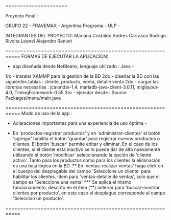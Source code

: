 =====================

Proyecto Final : 

GRUPO 22 - FRAVEMAX - Argentina Programa - ULP - 

INTEGRANTES DEL PROYECTO:
  Mariana Cristaldo
  Andres Carrasco
  Rodrigo Rivolta
  Leonel Alejandro Ranieri

===========================================================
FORMAS DE EJECUTAR LA APLICACIÓN:

- app diseñada desde NetBeans, lenguaje utilizado : Java -

1ro - instalar XAMMP para la gestión de la BD
2do - diseñar la BD con las siguientes tablas : cliente, producto, venta, detalle venta
2do - cargar las librerías necesarias : jcalendar-1.4, mariadb-java-client-3.0.11, miglayout-4.0, TimingFramework-0.55
3ro - ejecutar desde : Source Packages/menu/main.java

===========================================================
Modo de uso de la app : 
- Aclaraciones importantes para una experiencia de uso óptima -
 
* En 'productos-registrar productos' y en 'administrar-clientes' el botón 'agregar' habilita el botón 'guardar' para registrar nuevos productos o clientes. El botón 'buscar' permite editar y eliminar. En el caso de los clientes, si el cliente esta inactivo se lo puede dar de alta nuevamente utilizando el botón 'modificar' seleccionando la opción de 'cliente activo'. Tanto para los productos como para los clientes la eliminación es una baja lógica en la BD. 
** En 'ventas-realizar ventas' haga click en el cuerpo del desplegable del campo 'Seleccione un cliente' para habilitar los clientes. Idem para 'ventas-detalle de ventas', solo que el campo es 'Seleccione una venta'
*** Se aplica el mismo funcionamiento, descrito en el item (**) anterior para 'buscar-mostrar clientes por producto', en este caso el desplague corresponde al campo 'Seleccion un producto'.  

===========================================================
